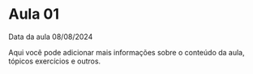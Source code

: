 # Aula 01

Data da aula 08/08/2024

Aqui você pode adicionar mais informações sobre o conteúdo da aula, tópicos exercícios e outros.
